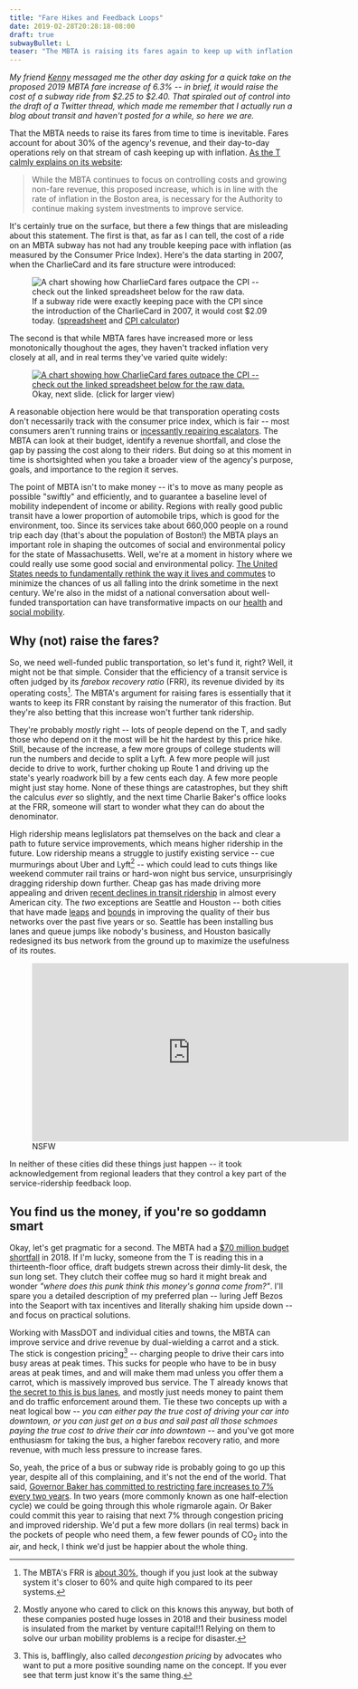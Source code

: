 ```yaml
---
title: "Fare Hikes and Feedback Loops"
date: 2019-02-28T20:28:18-08:00
draft: true
subwayBullet: L
teaser: "The MBTA is raising its fares again to keep up with inflation. If the state does some things right, I hope this will be the last fare hike for quite a while."
---
```


_My friend [Kenny](https://kennethfriedman.org/) messaged me the other day asking for a quick take on the proposed 2019 MBTA fare increase of 6.3% -- in brief, it would raise the cost of a subway ride from $2.25 to $2.40. That spiraled out of control into the draft of a Twitter thread, which made me remember that I actually run a blog about transit and haven't posted for a while, so here we are._

That the MBTA needs to raise its fares from time to time is inevitable. Fares account for about 30% of the agency's revenue, and their day-to-day operations rely on that stream of cash keeping up with inflation. [As the T calmly explains on its website](https://www.mbta.com/fare-proposal-2019):

> While the MBTA continues to focus on controlling costs and growing non-fare revenue, this proposed increase, which is in line with the rate of inflation in the Boston area, is necessary for the Authority to continue making system investments to improve service.

It's certainly true on the surface, but there a few things that are misleading about this statement. The first is that, as far as I can tell, the cost of a ride on an MBTA subway has not had any trouble keeping pace with inflation (as measured by the Consumer Price Index). Here's the data starting in 2007, when the CharlieCard and its fare structure were introduced:

<figure class="img-med">
    <img src="/images/mbta-fares-vs-cpi.png" alt="A chart showing how CharlieCard fares outpace the CPI -- check out the linked spreadsheet below for the raw data." />
    <figcaption>
        If a subway ride were exactly keeping pace with the CPI since the introduction of the CharlieCard in 2007, it would cost $2.09 today. (<a href="https://docs.google.com/spreadsheets/d/1B0DAtOArMm88QJlhGu8DdgDEdVlkZEv3XZ-_BShNu2Q/edit?usp=sharing">spreadsheet</a> and <a href="https://www.in2013dollars.com/Boston-Massachusetts/price-inflation/">CPI calculator</a>)
    </figcaption>
</figure>

The second is that while MBTA fares have increased more or less monotonically thoughout the ages, they haven't tracked inflation very closely at all, and in real terms they've varied quite widely:

<figure class="img-med">
    <a href="/images/mbta-fares-vs-inflation.png">
        <img src="/images/mbta-fares-vs-inflation.png" alt="A chart showing how CharlieCard fares outpace the CPI -- check out the linked spreadsheet below for the raw data." />
    </a>
    <figcaption>
        Okay, next slide. (click for larger view)
    </figcaption>
</figure>

A reasonable objection here would be that transporation operating costs don't necessarily track with the consumer price index, which is fair -- most consumers aren't running trains or [incessantly repairing escalators](https://www.sfchronicle.com/bayarea/article/A-breakdown-of-BART-s-broken-down-escalators-11180030.php). The MBTA can look at their budget, identify a revenue shortfall, and close the gap by passing the cost along to their riders. But doing so at this moment in time is shortsighted when you take a broader view of the agency's purpose, goals, and importance to the region it serves.

The point of MBTA isn't to make money -- it's to move as many people as possible "swiftly" and efficiently, and to guarantee a baseline level of mobility independent of income or ability. Regions with really good public transit have a lower proportion of automobile trips, which is good for the environment, too. Since its services take about 660,000 people on a round trip each day (that's about the population of Boston!) the MBTA plays an important role in shaping the outcomes of social and environmental policy for the state of Massachusetts. Well, we're at a moment in history where we could really use some good social and environmental policy. [The United States needs to fundamentally rethink the way it lives and commutes](https://www.brookings.edu/blog/the-avenue/2019/01/15/to-save-the-planet-the-green-new-deal-needs-to-improve-urban-land-use/) to minimize the chances of us all falling into the drink sometime in the next century. We're also in the midst of a national conversation about well-funded transportation can have transformative impacts on our [health](https://www.tandfonline.com/doi/abs/10.1080/16078055.2014.903723#.VOY16S7G9-4) and [social mobility](https://www.nytimes.com/2015/05/07/upshot/transportation-emerges-as-crucial-to-escaping-poverty.html).

## Why (not) raise the fares?

So, we need well-funded public transportation, so let's fund it, right? Well, it might not be that simple. Consider that the efficiency of a transit service is often judged by its _farebox recovery ratio_ (FRR), its revenue divided by its operating costs[^1]. The MBTA's argument for raising fares is essentially that it wants to keep its FRR constant by raising the numerator of this fraction. But they're also betting that this increase won't further tank ridership.

They're probably _mostly_ right -- lots of people depend on the T, and sadly those who depend on it the most will be hit the hardest by this price hike. Still, because of the increase, a few more groups of college students will run the numbers and decide to split a Lyft. A few more people will just decide to drive to work, further choking up Route 1 and driving up the state's yearly roadwork bill by a few cents each day. A few more people might just stay home. None of these things are catastrophes, but they shift the calculus _ever_ so slightly, and the next time Charlie Baker's office looks at the FRR, someone will start to wonder what they can do about the denominator.

High ridership means leglislators pat themselves on the back and clear a path to future service improvements, which means higher ridership in the future. Low ridership means a struggle to justify existing service -- cue murmurings about Uber and Lyft[^2] -- which could lead to cuts things like weekend commuter rail trains or hard-won night bus service, unsurprisingly dragging ridership down further. Cheap gas has made driving more appealing and driven [recent declines in transit ridership](https://www.citylab.com/transportation/2017/02/whats-behind-declining-transit-ridership-nationwide/517701/) in almost every American city. The _two_ exceptions are Seattle and Houston -- both cities that have made [leaps](https://www.citylab.com/transportation/2017/10/how-seattle-bucked-a-national-trend-and-got-more-people-to-ride-the-bus/542958/) and [bounds](https://www.citylab.com/transportation/2016/04/how-houstons-bus-network-got-its-groove-back/476784/) in improving the quality of their bus networks over the past five years or so. Seattle has been installing bus lanes and queue jumps like nobody's business, and Houston basically redesigned its bus network from the ground up to maximize the usefulness of its routes.

<figure>
    <iframe class="video" width="560" height="315" src="https://www.youtube.com/embed/O5xhahIUPgw" frameborder="0" allow="accelerometer; autoplay; encrypted-media; gyroscope; picture-in-picture" allowfullscreen></iframe>
    <figcaption>
        NSFW
    </figcaption>
</figure>

In neither of these cities did these things just happen -- it took acknowledgement from regional leaders that they control a key part of the service-ridership feedback loop.

## You find us the money, if you're so goddamn smart

Okay, let's get pragmatic for a second. The MBTA had a [$70 million budget shortfall](https://www.bostonglobe.com/metro/2018/02/12/future-fare-increases-table-mbta-faces-budget-woes/2CaNUcXts6OyLS1eWJcgpM/story.html) in 2018. If I'm lucky, someone from the T is reading this in a thirteenth-floor office, draft budgets strewn across their dimly-lit desk, the sun long set. They clutch their coffee mug so hard it might break and wonder _"where does this punk think this money's gonna come from?"_. I'll spare you a detailed description of my preferred plan -- luring Jeff Bezos into the Seaport with tax incentives and literally shaking him upside down -- and focus on practical solutions.

Working with MassDOT and individual cities and towns, the MBTA can improve service and drive revenue by dual-wielding a carrot and a stick. The stick is congestion pricing[^3] -- charging people to drive their cars into busy areas at peak times. This sucks for people who have to be in busy areas at peak times, and  and will make them mad unless you offer them a carrot, which is massively improved bus service. The T already knows that [the secret to this is bus lanes](https://www.bostonglobe.com/metro/2019/01/02/new-bus-only-lanes-are-hailed-but-who-will-pay-for-them/g0tpIo5bs6QzeCUeQfO4kI/story.html), and mostly just needs money to paint them and do traffic enforcement around them. Tie these two concepts up with a neat logical bow -- _you can either pay the true cost of driving your car into downtown, or you can just get on a bus and sail past all those schmoes paying the true cost to drive their car into downtown_ -- and you've got more enthusiasm for taking the bus, a higher farebox recovery ratio, and more revenue, with much less pressure to increase fares.

So, yeah, the price of a bus or subway ride is probably going to go up this year, despite all of this complaining, and it's not the end of the world. That said, [Governor Baker has committed to restricting fare increases to 7% every two years](https://www.wbur.org/news/2016/07/27/mbta-fare-cap-baker). In two years (more commonly known as one half-election cycle) we could be going through this whole rigmarole again. Or Baker could commit this year to raising that next 7% through congestion pricing and improved ridership. We'd put a few more dollars (in real terms) back in the pockets of people who need them, a few fewer pounds of CO<sub>2</sub> into the air, and heck, I think we'd just be happier about the whole thing.

[^1]: The MBTA's FRR is [about 30%](https://en.wikipedia.org/wiki/Farebox_recovery_ratio), though if you just look at the subway system it's closer to 60% and quite high compared to its peer systems.

[^2]: Mostly anyone who cared to click on this knows this anyway, but both of these companies posted huge losses in 2018 and their business model is insulated from the market by venture capital!!1 Relying on them to solve our urban mobility problems is a recipe for disaster.

[^3]: This is, bafflingly, also called _decongestion pricing_ by advocates who want to put a more positive sounding name on the concept. If you ever see that term just know it's the same thing.

